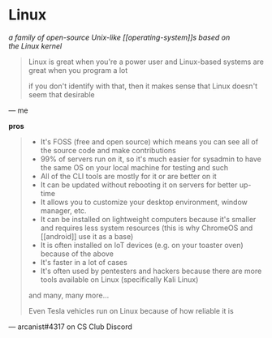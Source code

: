 # Linux

_a family of open-source Unix-like [[operating-system]]s based on the Linux kernel_

> Linux is great when you're a power user and Linux-based systems are great when you program a lot
>
> if you don't identify with that, then it makes sense that Linux doesn't seem that desirable

&mdash; me

**pros**

> - It's FOSS (free and open source) which means you can see all of the source code and make contributions
> - 99% of servers run on it, so it's much easier for sysadmin to have the same OS on your local machine for testing and such
> - All of the CLI tools are mostly for it or are better on it
> - It can be updated without rebooting it on servers for better up-time
> - It allows you to customize your desktop environment, window manager, etc.
> - It can be installed on lightweight computers because it's smaller and requires less system resources (this is why ChromeOS and [[android]] use it as a base)
> - It is often installed on IoT devices (e.g. on your toaster oven) because of the above
> - It's faster in a lot of cases
> - It's often used by pentesters and hackers because there are more tools available on Linux (specifically Kali Linux)
>
> and many, many more...
>
> Even Tesla vehicles run on Linux because of how reliable it is

&mdash; arcanist#4317 on CS Club Discord
